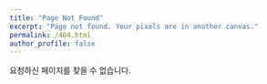 ```yaml
---
title: "Page Not Found"
excerpt: "Page not found. Your pixels are in another canvas."
permalink: /404.html
author_profile: false
---
```


요청하신 페이지를 찾을 수 없습니다.

<script>
  var GOOG_FIXURL_LANG = 'en'
  var GOOG_FIXURL_SITE = 'https://sunmerrr.github.io/'
</script>
<script src="https://linkhelp.clients.google.com/tbproxy/lh/wm/fixurl.js">
</script>